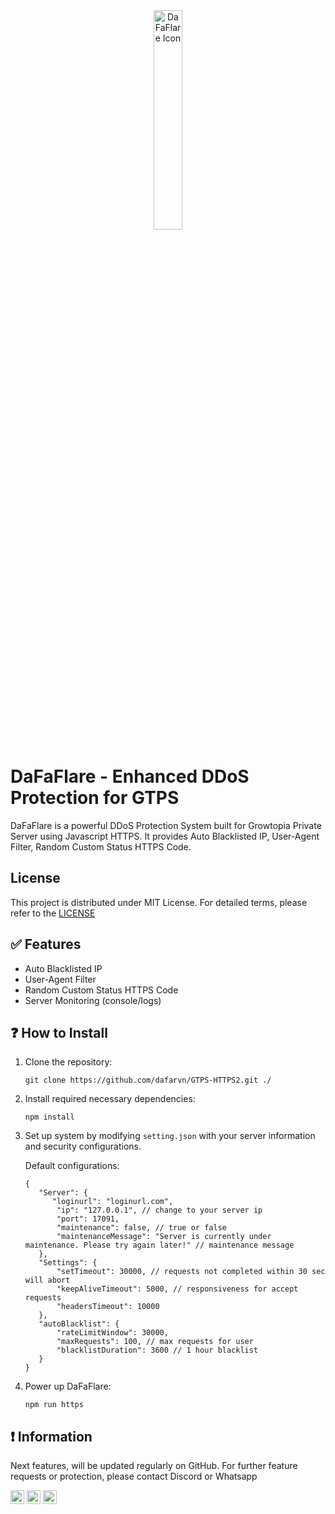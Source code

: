 <div id="top"</div>
<div align="center" ><img width="30%" alt="DaFaFlare Icon" src="https://i.ibb.co.com/VJTL6Zz/favicon.png"></div>

# DaFaFlare - Enhanced DDoS Protection for GTPS

DaFaFlare is a powerful DDoS Protection System built for Growtopia Private Server using Javascript HTTPS.
It provides Auto Blacklisted IP, User-Agent Filter, Random Custom Status HTTPS Code.

## License
This project is distributed under MIT License. For detailed terms, please refer to the [LICENSE](LICENSE)

## ✅ Features
- Auto Blacklisted IP
- User-Agent Filter
- Random Custom Status HTTPS Code
- Server Monitoring (console/logs)

## ❓ How to Install
1. Clone the repository:
   
   ```
   git clone https://github.com/dafarvn/GTPS-HTTPS2.git ./
   ```
2. Install required necessary dependencies:

   ```
   npm install
   ```

3. Set up system by modifying `setting.json` with your server information and security configurations.
   
   Default configurations:
   ```
   {
      "Server": {
         "loginurl": "loginurl.com",
          "ip": "127.0.0.1", // change to your server ip
          "port": 17091,
          "maintenance": false, // true or false
          "maintenanceMessage": "Server is currently under maintenance. Please try again later!" // maintenance message
      },
      "Settings": {
          "setTimeout": 30000, // requests not completed within 30 sec will abort
          "keepAliveTimeout": 5000, // responsiveness for accept requests
          "headersTimeout": 10000
      },
      "autoBlacklist": {
          "rateLimitWindow": 30000,
          "maxRequests": 100, // max requests for user 
          "blacklistDuration": 3600 // 1 hour blacklist
      }
   }
   ```

4. Power up DaFaFlare:

   ```
   npm run https
   ```

## ❗ Information
Next features, will be updated regularly on GitHub. For further feature requests or protection, please contact Discord or Whatsapp

<a href="https://github.com/dafarvn"><img alt="Link to my GitHub" src="https://img.shields.io/github/followers/dafarvn?style=for-the-badge&color=181717&logo=github&logoColor=181717&label=@dafarvn" height="22px"></a>
<a href="https://discord.com/channels/@me/1136638093101891665"><img alt="link to my Discord" src="https://img.shields.io/static/v1?label&message=dfarvn&color=000000&style=for-the-badge&logo=discord" height="22px"/></a>
<a href="https://wa.me/+6285175265241"><img alt="Link to my Whatsapp" src="https://img.shields.io/static/v1?label&message=DaFa Rizki Revansyah&color=000000&style=for-the-badge&logo=whatsapp" height="22px"/></a>
